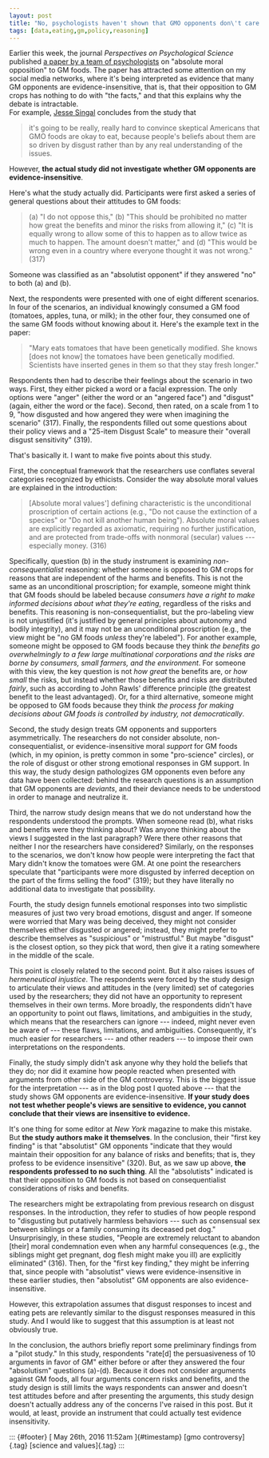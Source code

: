 ```yaml
---
layout: post
title: "No, psychologists haven't shown that GMO opponents don\'t care about evidence"
tags: [data,eating,gm,policy,reasoning]
---
```



Earlier this week, the journal *Perspectives on Psychological Science* published [a paper by a team of psychologists](http://pps.sagepub.com/content/11/3/315) on "absolute moral opposition" to GM foods. The paper has attracted some attention on my social media networks, where it's being interpreted as evidence that many GM opponents are evidence-insensitive, that is, that their opposition to GM crops has nothing to do with "the facts," and that this explains why the debate is intractable.\
For example, [Jesse Singal](http://nymag.com/scienceofus/2016/05/why-many-gmo-opponents-will-never-be-convinced-otherwise.html?mid=twitter-share-scienceofus) concludes from the study that

> it's going to be really, really hard to convince skeptical Americans that GMO foods are okay to eat, because people's beliefs about them are so driven by disgust rather than by any real understanding of the issues.

However, **the actual study did not investigate whether GM opponents are evidence-insensitive**.

Here's what the study actually did. Participants were first asked a series of general questions about their attitudes to GM foods:

> \(a) "I do not oppose this," (b) "This should be prohibited no matter how great the benefits and minor the risks from allowing it," (c) "It is equally wrong to allow some of this to happen as to allow twice as much to happen. The amount doesn't matter," and (d) "This would be wrong even in a country where everyone thought it was not wrong." (317)

Someone was classified as an "absolutist opponent" if they answered "no" to both (a) and (b).

Next, the respondents were presented with one of eight different scenarios. In four of the scenarios, an individual knowingly consumed a GM food (tomatoes, apples, tuna, or milk); in the other four, they consumed one of the same GM foods without knowing about it. Here's the example text in the paper:

> "Mary eats tomatoes that have been genetically modified. She knows \[does not know\] the tomatoes have been genetically modified. Scientists have inserted genes in them so that they stay fresh longer."

Respondents then had to describe their feelings about the scenario in two ways. First, they either picked a word or a facial expression. The only options were "anger" (either the word or an "angered face") and "disgust" (again, either the word or the face). Second, then rated, on a scale from 1 to 9, "how disgusted and how angered they were when imagining the scenario" (317). Finally, the respondents filled out some questions about their policy views and a "25-item Disgust Scale" to measure their "overall disgust sensitivity" (319).

That's basically it. I want to make five points about this study.

First, the conceptual framework that the researchers use conflates several categories recognized by ethicists. Consider the way absolute moral values are explained in the introduction:

> \[Absolute moral values'\] defining characteristic is the unconditional proscription of certain actions (e.g., "Do not cause the extinction of a species" or "Do not kill another human being"). Absolute moral values are explicitly regarded as axiomatic, requiring no further justification, and are protected from trade-offs with nonmoral (secular) values --- especially money. (316)

Specifically, question (b) in the study instrument is examining *non-consequentialist* reasoning: whether someone is opposed to GM crops for reasons that are independent of the harms and benefits. This is not the same as an unconditional proscription; for example, someone might think that GM foods should be labeled because *consumers have a right to make informed decisions about what they're eating*, regardless of the risks and benefits. This reasoning is non-consequentialist, but the pro-labeling view is not unjustified (it's justified by general principles about autonomy and bodily integrity), and it may not be an unconditional proscription (e.g., the view might be "no GM foods *unless* they're labeled"). For another example, someone might be opposed to GM foods because they think *the benefits go overwhelmingly to a few large multinational corporations and the risks are borne by consumers, small farmers, and the environment*. For someone with this view, the key question is not *how great* the benefits are, or *how small* the risks, but instead whether those benefits and risks are distributed *fairly*, such as according to John Rawls' difference principle (the greatest benefit to the least advantaged). Or, for a third alternative, someone might be opposed to GM foods because they think *the process for making decisions about GM foods is controlled by industry, not democratically*.

Second, the study design treats GM opponents and supporters asymmetrically. The researchers do not consider absolute, non-consequentialist, or evidence-insensitive moral *support* for GM foods (which, in my opinion, is pretty common in some "pro-science" circles), or the role of disgust or other strong emotional responses in GM support. In this way, the study design pathologizes GM opponents even before any data have been collected: behind the research questions is an assumption that GM opponents are *deviants*, and their deviance needs to be understood in order to manage and neutralize it.

Third, the narrow study design means that we do not understand how the respondents understood the prompts. When someone read (b), what risks and benefits were they thinking about? Was anyone thinking about the views I suggested in the last paragraph? Were there other reasons that neither I nor the researchers have considered? Similarly, on the responses to the scenarios, we don't know how people were interpreting the fact that Mary didn't know the tomatoes were GM. At one point the researchers speculate that "participants were more disgusted by inferred deception on the part of the firms selling the food" (319); but they have literally no additional data to investigate that possibility.

Fourth, the study design funnels emotional responses into two simplistic measures of just two very broad emotions, disgust and anger. If someone were worried that Mary was being deceived, they might not consider themselves either disgusted or angered; instead, they might prefer to describe themselves as "suspicious" or "mistrustful." But maybe "disgust" is the closest option, so they pick that word, then give it a rating somewhere in the middle of the scale.

This point is closely related to the second point. But it also raises issues of *hermeneutical injustice*. The respondents were forced by the study design to articulate their views and attitudes in the (very limited) set of categories used by the researchers; they did not have an opportunity to represent themselves in their own terms. More broadly, the respondents didn't have an opportunity to point out flaws, limitations, and ambiguities in the study, which means that the researchers can ignore --- indeed, might never even be aware of --- these flaws, limitations, and ambiguities. Consequently, it's much easier for researchers --- and other readers --- to impose their own interpretations on the respondents.

Finally, the study simply didn't ask anyone why they hold the beliefs that they do; nor did it examine how people reacted when presented with arguments from other side of the GM controversy. This is the biggest issue for the interpretation --- as in the blog post I quoted above --- that the study shows GM opponents are evidence-insensitive. **If your study does not test whether people's views are sensitive to evidence, you cannot conclude that their views are insensitive to evidence.**

It's one thing for some editor at *New York* magazine to make this mistake. But **the study authors make it themselves**. In the conclusion, their "first key finding" is that "absolutist" GM opponents "indicate that they would maintain their opposition for any balance of risks and benefits; that is, they profess to be evidence insensitive" (320). But, as we saw up above, **the respondents professed to no such thing**. All the "absolutists" indicated is that their opposition to GM foods is not based on consequentialist considerations of risks and benefits.

The researchers might be extrapolating from previous research on disgust responses. In the introduction, they refer to studies of how people respond to "disgusting but putatively harmless behaviors --- such as consensual sex between siblings or a family consuming its deceased pet dog." Unsurprisingly, in these studies, "People are extremely reluctant to abandon \[their\] moral condemnation even when any harmful consequences (e.g., the siblings might get pregnant, dog flesh might make you ill) are explicitly eliminated" (316). Then, for the "first key finding," they might be inferring that, since people with "absolutist" views were evidence-insensitive in these earlier studies, then "absolutist" GM opponents are also evidence-insensitive.

However, this extrapolation assumes that disgust responses to incest and eating pets are relevantly similar to the disgust responses measured in this study. And I would like to suggest that this assumption is at least not obviously true.

In the conclusion, the authors briefly report some preliminary findings from a "pilot study." In this study, respondents "rate\[d\] the persuasiveness of 10 arguments in favor of GM" either before or after they answered the four "absolutism" questions (a)-(d). Because it does not consider arguments against GM foods, all four arguments concern risks and benefits, and the study design is still limits the ways respondents can answer and doesn't test attitudes before and after presenting the arguments, this study design doesn't actually address any of the concerns I've raised in this post. But it would, at least, provide an instrument that could actually test evidence insensitivity.

::: {#footer}
[ May 26th, 2016 11:52am ]{#timestamp} [gmo controversy]{.tag} [science and values]{.tag}
:::

